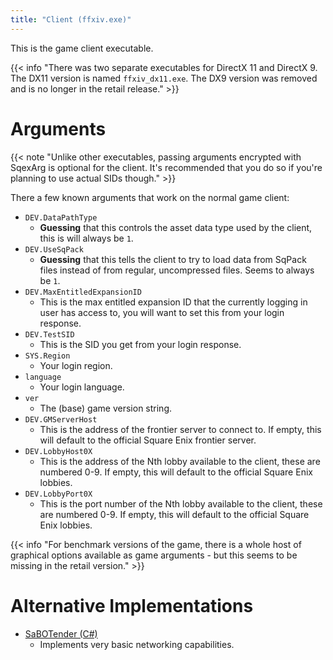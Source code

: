 ```yaml
---
title: "Client (ffxiv.exe)"
---
```


This is the game client executable.

{{< info "There was two separate executables for DirectX 11 and DirectX 9. The DX11 version is named `ffxiv_dx11.exe`. The DX9 version was removed and is no longer in the retail release." >}}

# Arguments

{{< note "Unlike other executables, passing arguments encrypted with SqexArg is optional for the client. It's recommended that you do so if you're planning to use actual SIDs though." >}}

There a few known arguments that work on the normal game client:

* `DEV.DataPathType`
    * **Guessing** that this controls the asset data type used by the client, this is will always be `1`.
* `DEV.UseSqPack`
    * **Guessing** that this tells the client to try to load data from SqPack files instead of from regular, uncompressed files. Seems to always be `1`.
* `DEV.MaxEntitledExpansionID`
    * This is the max entitled expansion ID that the currently logging in user has access to, you will want to set this from your login response.
* `DEV.TestSID`
    * This is the SID you get from your login response.
* `SYS.Region`
    * Your login region.
* `language`
    * Your login language.
* `ver`
    * The (base) game version string.
* `DEV.GMServerHost`
    * This is the address of the frontier server to connect to. If empty, this will default to the official Square Enix frontier server.
* `DEV.LobbyHost0X`
    * This is the address of the Nth lobby available to the client, these are numbered 0-9. If empty, this will default to the official Square Enix lobbies.
* `DEV.LobbyPort0X`
    * This is the port number of the Nth lobby available to the client, these are numbered 0-9. If empty, this will default to the official Square Enix lobbies.

{{< info "For benchmark versions of the game, there is a whole host of graphical options available as game arguments - but this seems to be missing in the retail version." >}}

# Alternative Implementations

* [SaBOTender (C#)](https://github.com/shalzuth/SaBOTender)
    * Implements very basic networking capabilities.
